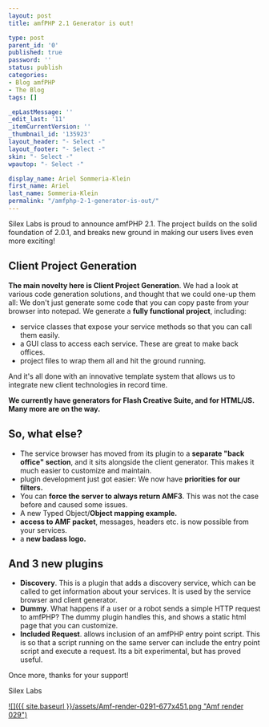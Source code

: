 ```yaml
---
layout: post
title: amfPHP 2.1 Generator is out!

type: post
parent_id: '0'
published: true
password: ''
status: publish
categories:
- Blog amfPHP
- The Blog
tags: []

_epLastMessage: ''
_edit_last: '11'
_itemCurrentVersion: ''
_thumbnail_id: '135923'
layout_header: "- Select -"
layout_footer: "- Select -"
skin: "- Select -"
wpautop: "- Select -"

display_name: Ariel Sommeria-Klein
first_name: Ariel
last_name: Sommeria-Klein
permalink: "/amfphp-2-1-generator-is-out/"
---
```


Silex Labs is proud to announce amfPHP 2.1. The project builds on the solid foundation of 2.0.1, and breaks new ground in making our users lives even more exciting!

**Client Project Generation**
-----------------------------

**The main novelty here is Client Project Generation**. We had a look at various code generation solutions, and thought that we could one-up them
all: We don't just generate some code that you can copy paste from your browser into notepad. We generate a **fully functional project**,
including: 
*   service classes that expose your service methods so that you can call them easily.
*   a GUI class to access each service. These are great to make back offices.
*   project files to wrap them all and hit the ground running.

And it's all done with an innovative template system that allows us to integrate new client technologies in record time.

**We currently have generators for Flash Creative Suite, and for HTML/JS. Many more are on the way.**

So, what else?
--------------

*   The service browser has moved from its plugin to a **separate "back office" section**, and it sits alongside the client generator. This makes it much easier to customize and maintain.
*   plugin development just got
easier: We now have **priorities for our filters.**
*   You can **force the server to always return AMF3**. This was not the case before and caused some issues.
*   A new Typed Object/**Object mapping example.**
*   **access to AMF packet**, messages, headers etc. is now possible from your services.
*   a **new badass logo.**

And 3 new plugins
-----------------

*   **Discovery**. This is a plugin that adds a discovery service, which can be called to get information about your services. It is used by the service browser and client generator.
*   **Dummy**. What happens if a user or a robot sends a simple HTTP request to amfPHP? The dummy plugin handles this, and shows a static html page that you can customize.
*   **Included Request**. allows inclusion of an amfPHP entry point script. This is so that a script running on the same server can include the entry point script and execute a request. Its a bit experimental, but has proved useful.

Once more, thanks for your support!

Silex Labs

[![]({{ site.baseurl }}/assets/Amf-render-0291-677x451.png "Amf render 029")](https://www.silexlabs.org/132935/the-blog/amfphp-2-1-generator-is-out/attachment/amf-render-029/)